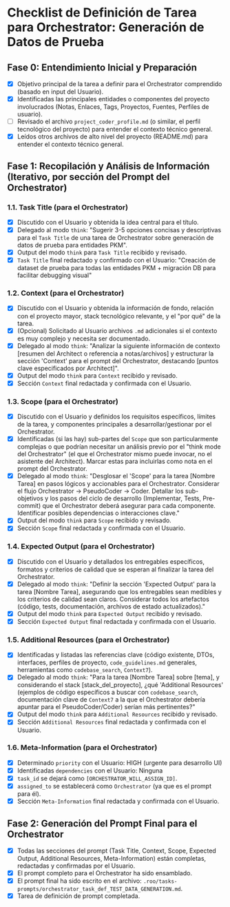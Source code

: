 # Checklist de Definición de Tarea para Orchestrator: Generación de Datos de Prueba

## Fase 0: Entendimiento Inicial y Preparación
- [x] Objetivo principal de la tarea a definir para el Orchestrator comprendido (basado en input del Usuario).
- [x] Identificadas las principales entidades o componentes del proyecto involucrados (Notas, Enlaces, Tags, Proyectos, Fuentes, Perfiles de usuario).
- [ ] Revisado el archivo `project_coder_profile.md` (o similar, el perfil tecnológico del proyecto) para entender el contexto técnico general.
- [x] Leídos otros archivos de alto nivel del proyecto (README.md) para entender el contexto técnico general.

## Fase 1: Recopilación y Análisis de Información (Iterativo, por sección del Prompt del Orchestrator)

### 1.1. Task Title (para el Orchestrator)
- [x] Discutido con el Usuario y obtenida la idea central para el título.
- [x] Delegado al modo `think`: "Sugerir 3-5 opciones concisas y descriptivas para el `Task Title` de una tarea de Orchestrator sobre generación de datos de prueba para entidades PKM".
- [x] Output del modo `think` para `Task Title` recibido y revisado.
- [x] `Task Title` final redactado y confirmado con el Usuario: "Creación de dataset de prueba para todas las entidades PKM + migración DB para facilitar debugging visual"

### 1.2. Context (para el Orchestrator)
- [x] Discutido con el Usuario y obtenida la información de fondo, relación con el proyecto mayor, stack tecnológico relevante, y el "por qué" de la tarea.
- [x] (Opcional) Solicitado al Usuario archivos `.md` adicionales si el contexto es muy complejo y necesita ser documentado.
- [x] Delegado al modo `think`: "Analizar la siguiente información de contexto [resumen del Architect o referencia a notas/archivos] y estructurar la sección 'Context' para el prompt del Orchestrator, destacando [puntos clave especificados por Architect]".
- [x] Output del modo `think` para `Context` recibido y revisado.
- [x] Sección `Context` final redactada y confirmada con el Usuario.

### 1.3. Scope (para el Orchestrator)
- [x] Discutido con el Usuario y definidos los requisitos específicos, límites de la tarea, y componentes principales a desarrollar/gestionar por el Orchestrator.
- [x] Identificadas (si las hay) sub-partes del `Scope` que son particularmente complejas o que podrían necesitar un análisis previo por el "think mode del Orchestrator" (el que el Orchestrator mismo puede invocar, no el asistente del Architect). Marcar estas para incluirlas como nota en el prompt del Orchestrator.
- [x] Delegado al modo `think`: "Desglosar el 'Scope' para la tarea [Nombre Tarea] en pasos lógicos y accionables para el Orchestrator. Considerar el flujo Orchestrator -> PseudoCoder -> Coder. Detallar los sub-objetivos y los pasos del ciclo de desarrollo (Implementar, Tests, Pre-commit) que el Orchestrator deberá asegurar para cada componente. Identificar posibles dependencias o interacciones clave."
- [x] Output del modo `think` para `Scope` recibido y revisado.
- [x] Sección `Scope` final redactada y confirmada con el Usuario.

### 1.4. Expected Output (para el Orchestrator)
- [x] Discutido con el Usuario y detallados los entregables específicos, formatos y criterios de calidad que se esperan al finalizar la tarea del Orchestrator.
- [x] Delegado al modo `think`: "Definir la sección 'Expected Output' para la tarea [Nombre Tarea], asegurando que los entregables sean medibles y los criterios de calidad sean claros. Considerar todos los artefactos (código, tests, documentación, archivos de estado actualizados)."
- [x] Output del modo `think` para `Expected Output` recibido y revisado.
- [x] Sección `Expected Output` final redactada y confirmada con el Usuario.

### 1.5. Additional Resources (para el Orchestrator)
- [x] Identificadas y listadas las referencias clave (código existente, DTOs, interfaces, perfiles de proyecto, `code_guidelines.md` generales, herramientas como `codebase_search`, `Context7`).
- [x] Delegado al modo `think`: "Para la tarea [Nombre Tarea] sobre [tema], y considerando el stack [stack_del_proyecto], ¿qué 'Additional Resources' (ejemplos de código específicos a buscar con `codebase_search`, documentación clave de `Context7` a la que el Orchestrator debería apuntar para el PseudoCoder/Coder) serían más pertinentes?"
- [x] Output del modo `think` para `Additional Resources` recibido y revisado.
- [x] Sección `Additional Resources` final redactada y confirmada con el Usuario.

### 1.6. Meta-Information (para el Orchestrator)
- [x] Determinado `priority` con el Usuario: HIGH (urgente para desarrollo UI)
- [x] Identificadas `dependencies` con el Usuario: Ninguna
- [x] `task_id` se dejará como `[ORCHESTRATOR_WILL_ASSIGN_ID]`.
- [x] `assigned_to` se establecerá como `Orchestrator` (ya que es el prompt para él).
- [x] Sección `Meta-Information` final redactada y confirmada con el Usuario.

## Fase 2: Generación del Prompt Final para el Orchestrator
- [x] Todas las secciones del prompt (Task Title, Context, Scope, Expected Output, Additional Resources, Meta-Information) están completas, redactadas y confirmadas por el Usuario.
- [x] El prompt completo para el Orchestrator ha sido ensamblado.
- [x] El prompt final ha sido escrito en el archivo: `.roo/tasks-prompts/orchestrator_task_def_TEST_DATA_GENERATION.md`.
- [x] Tarea de definición de prompt completada.